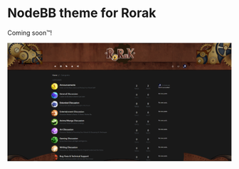 # NodeBB theme for Rorak

Coming soon™!

![Frits.png](https://github.com/Rabanov/nodebb-theme-frits/blob/master/images/Frits.png)